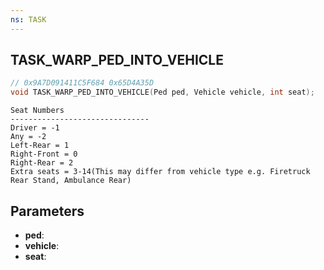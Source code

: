 ```yaml
---
ns: TASK
---
```

## TASK_WARP_PED_INTO_VEHICLE

```c
// 0x9A7D091411C5F684 0x65D4A35D
void TASK_WARP_PED_INTO_VEHICLE(Ped ped, Vehicle vehicle, int seat);
```

```
Seat Numbers  
-------------------------------  
Driver = -1  
Any = -2  
Left-Rear = 1  
Right-Front = 0  
Right-Rear = 2  
Extra seats = 3-14(This may differ from vehicle type e.g. Firetruck Rear Stand, Ambulance Rear)  
```

## Parameters
* **ped**: 
* **vehicle**: 
* **seat**: 

